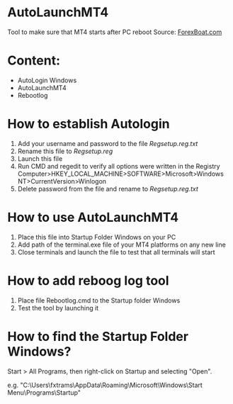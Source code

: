 # AutoLaunchMT4

Tool to make sure that MT4 starts after PC reboot
Source: [ForexBoat.com](www.forexboat.com/vpssetup/)

# Content:

* AutoLogin Windows
* AutoLaunchMT4
* Rebootlog

# How to establish Autologin

1. Add your username and password to the file *Regsetup.reg.txt*
2. Rename this file to *Regsetup.reg*
3. Launch this file
4. Run CMD and regedit to verify all options were written in the Registry
Computer>HKEY_LOCAL_MACHINE>SOFTWARE>Microsoft>Windows NT>CurrentVersion>Winlogon
5. Delete password from the file and rename to *Regsetup.reg.txt*

# How to use AutoLaunchMT4

1. Place this file into Startup Folder Windows on your PC
2. Add path of the terminal.exe file of your MT4 platforms on any new line
3. Close terminals and launch the file to test that all terminals will start

# How to add reboog log tool

1. Place file Rebootlog.cmd to the Startup folder Windows
2. Test the tool by launching it

# How to find the Startup Folder Windows?

Start > All Programs, then right-click on Startup and selecting "Open".

e.g. "C:\Users\fxtrams\AppData\Roaming\Microsoft\Windows\Start Menu\Programs\Startup"